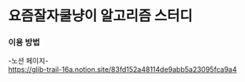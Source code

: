 # 요즘잘자쿨냥이 알고리즘 스터디
### 이용 방법
-노션 페이지-<br>
https://glib-trail-16a.notion.site/83fd152a48114de9abb5a23095fca9a4 
